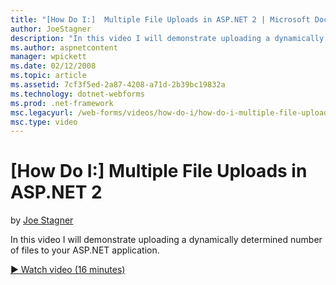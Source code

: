 ```yaml
---
title: "[How Do I:]  Multiple File Uploads in ASP.NET 2 | Microsoft Docs"
author: JoeStagner
description: "In this video I will demonstrate uploading a dynamically determined number of files to your ASP.NET application."
ms.author: aspnetcontent
manager: wpickett
ms.date: 02/12/2008
ms.topic: article
ms.assetid: 7cf3f5ed-2a87-4208-a71d-2b39bc19832a
ms.technology: dotnet-webforms
ms.prod: .net-framework
msc.legacyurl: /web-forms/videos/how-do-i/how-do-i-multiple-file-uploads-in-aspnet-2
msc.type: video
---
```

[How Do I:]  Multiple File Uploads in ASP.NET 2
====================
by [Joe Stagner](https://github.com/JoeStagner)

In this video I will demonstrate uploading a dynamically determined number of files to your ASP.NET application.

[&#9654; Watch video (16 minutes)](https://channel9.msdn.com/Blogs/ASP-NET-Site-Videos/how-do-i-multiple-file-uploads-in-aspnet-2)